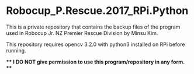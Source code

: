 # Robocup_P.Rescue.2017_RPi.Python
This is a private repository that contains the backup files of the program used in Robocup Jr. NZ Premier Rescue Division by Minsu Kim.

This repository requires opencv 3.2.0 with python3 installed on RPi before running. 

<b> ** I DO NOT give permission to use this program/repository in any form. ** </b>
